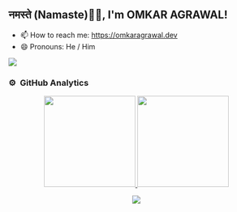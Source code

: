 <h2>नमस्ते (Namaste)🙏🏻, I'm OMKAR AGRAWAL!</h2>

- 📫 How to reach me: https://omkaragrawal.dev
- 😄 Pronouns: He / Him
<!--
**Omkaragrawal/Omkaragrawal** is a ✨ _special_ ✨ repository because its `README.md` (this file) appears on your GitHub profile.
https://github.com/anuraghazra/github-readme-stats
<p align="center">
   [![OMKAR AGRAWAL's wakatime stats](https://github-readme-stats.vercel.app/api/wakatime?username=omkaragrawal)](https://github.com/anuraghazra/github-readme-stats)
</p>

<p align="center"> 
  <img src="https://profile-counter.glitch.me/omkaragrawal/count.svg" alt="Visitor Count" />
</p>

Here are some ideas to get you started:

- 🔭 I’m currently working on ...
- 🌱 I’m currently learning ...
- 👯 I’m looking to collaborate on ...
- 🤔 I’m looking for help with ...
- 💬 Ask me about ...
- ⚡ Fun fact: ...
-->

![](https://visitor-badge.glitch.me/badge?page_id=omkaragrawal.omkaragrawal)


### ⚙️ &nbsp;GitHub Analytics

<p align="center">
<a href="https://github.com/Omkaragrawal">
  <img height="180em" src="https://github-readme-stats-eight-theta.vercel.app/api?username=omkaragrawal&show_icons=true&theme=algolia&include_all_commits=true&count_private=true"/>
  <img height="180em" src="https://github-readme-stats-eight-theta.vercel.app/api/top-langs/?username=omkaragrawal&layout=compact&langs_count=8&theme=algolia"/>
</a>
</p>

<p align="center">
  <img alig src="https://github-profile-trophy.vercel.app/?username=omkaragrawal&theme=dracula&margin-w=15&no-frame=true" />
</p>
